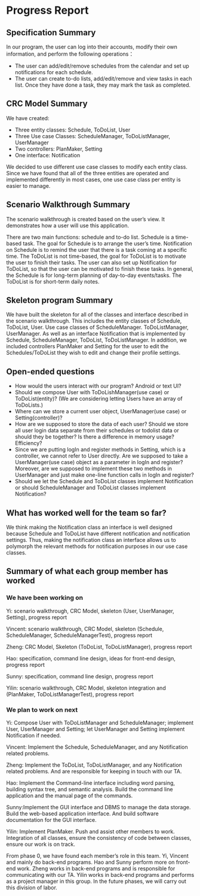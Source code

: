 # Progress Report

## Specification Summary

In our program, the user can log into their accounts, modify their own information, and perform the following operations：
* The user can add/edit/remove schedules from the calendar and set up notifications for each schedule.
* The user can create to-do lists, add/edit/remove and view tasks in each list. Once they have done a task, they may mark the task as completed.

## CRC Model Summary
We have created:
* Three entity classes: Schedule, ToDoList, User
* Three Use case Classes: ScheduleManager, ToDoListManager, UserManager
* Two controllers: PlanMaker, Setting
* One interface: Notification

We decided to use different use case classes to modify each entity class. Since we have found that all of the three 
entities are operated and implemented differently in most cases, one use case class per entity is easier to manage.

## Scenario Walkthrough Summary
The scenario walkthrough is created based on the user’s view. It demonstrates how a user will use this application.

There are two main functions: schedule and to-do list. Schedule is a time-based task. The goal for Schedule is to 
arrange the user’s time. Notification on Schedule is to remind the user that there is a task coming at a specific time. 
The ToDoList is not time-based, the goal for ToDoList is to motivate the user to finish their tasks. The user can also 
set up Notification for ToDoList, so that the user can be motivated to finish these tasks. In general, the Schedule is 
for long-term planning of day-to-day events/tasks. The ToDoList is for short-term daily notes.

## Skeleton program Summary
We have built the skeleton for all of the classes and interface described in the scenario walkthrough. This includes 
the entity classes of Schedule, ToDoList, User. Use case classes of ScheduleManager. ToDoListManager, UserManager. As 
well as an interface Notification that is implemented by Schedule, ScheduleManager, ToDoList, ToDoListManager. In 
addition, we included controllers PlanMaker and Setting for the user to edit the Schedules/ToDoList they wish to edit 
and change their profile settings.

## Open-ended questions
* How would the users interact with our program? Android or text UI?
* Should we compose User with ToDoLishManager(use case) or ToDoList(entity)? (We are considering letting Users have an array of ToDoLists.)
* Where can we store a current user object, UserManager(use case) or Setting(controller)?
* How are we supposed to store the data of each user? Should we store all user login data separate from their schedules or todolist data or should they be together? Is there a difference in memory usage? Efficiency?
* Since we are putting logIn and register methods in Setting, which is a controller, we cannot refer to User directly. Are we supposed to take a UserManager(use case) object as a parameter in logIn and register? Moreover, are we supposed to implement these two methods in UserManager and just make one-line function calls in logIn and register?
* Should we let the Schedule and ToDoList classes implement Notification or should ScheduleManager and ToDoList classes implement Notification?

## What has worked well for the team so far?
We think making the Notification class an interface is well designed because Schedule and ToDoList have different 
notification and notification settings. Thus, making the notification class an interface allows us to polymorph the 
relevant methods for notification purposes in our use case classes.
## Summary of what each group member has worked
### We have been working on
Yi: scenario walkthrough, CRC Model, skeleton (User, UserManager, Setting), progress report

Vincent: scenario walkthrough, CRC Model, skeleton (Schedule, ScheduleManager, ScheduleManagerTest), progress report

Zheng: CRC Model, Skeleton (ToDoList, ToDoListManager), progress report

Hao: specification, command line design, ideas for front-end design, progress report

Sunny: specification, command line design, progress report

Yilin: scenario walkthrough, CRC Model, skeleton integration and (PlanMaker, ToDoListManagerTest), progress report

### We plan to work on next
Yi: Compose User with ToDoListManager and ScheduleManager; implement User,
UserManager and Setting; let UserManager and Setting implement Notification if needed.

Vincent: Implement the Schedule, ScheduleManager, and any Notification related problems.

Zheng:  Implement the ToDoList, ToDoListManager, and any Notification related problems. And are responsible for keeping 
in touch with our TA.

Hao: Implement the Command-line interface including word parsing,  building syntax tree, and semantic analysis. Build 
the command line application and the manual page of the commands.

Sunny:Implement the GUI interface and DBMS to manage the data storage. Build the web-based application interface. And 
build software documentation for the GUI interface.

Yilin: Implement PlanMaker. Push and assist other members to work. Integration of all classes, ensure the consistency 
of code between classes, ensure our work is on track.  

From phase 0, we have found each member’s role in this team. Yi, Vincent and mainly do back-end programs. Hao and Sunny 
perform more on front-end work. Zheng works in back-end programs and is responsible for communicating with our TA. 
Yilin works in back-end programs and performs as a project manager in this group. In the future phases, we will carry 
out this division of labor.